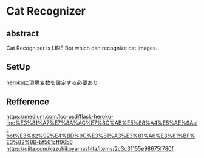 # Cat Recognizer
## abstract
Cat Recognizer is LINE Bot which can recognize cat images.

## SetUp
herokuに環境変数を設定する必要あり

## Refference
https://medium.com/lsc-psd/flask-heroku-line%E3%81%A7%E7%8A%AC%E7%8C%AB%E5%88%A4%E5%AE%9Aai-bot%E3%82%92%E4%BD%9C%E3%81%A3%E3%81%A6%E3%81%BF%E3%82%8B-bf561cff96b6
https://qiita.com/kazuhikoyamashita/items/2c3c31155e98675f780f
